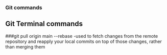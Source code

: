 ### Git commands




## Git Terminal commands 
###git pull origin main --rebase
-used to fetch changes from the remote repository and reapply your local commits on top of those changes, rather than merging them


